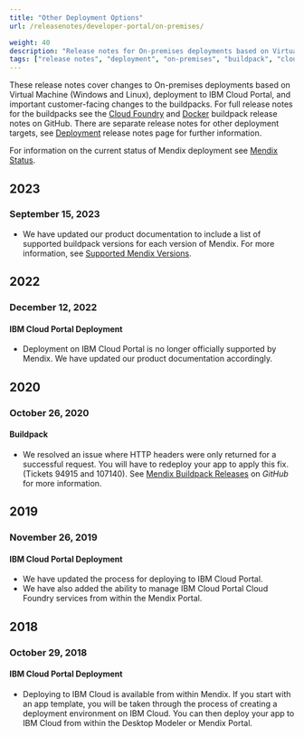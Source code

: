 ```yaml
---
title: "Other Deployment Options"
url: /releasenotes/developer-portal/on-premises/

weight: 40
description: "Release notes for On-premises deployments based on Virtual Machine (Windows and Linux) and Buildpacks (Cloud Foundry and Docker)"
tags: ["release notes", "deployment", "on-premises", "buildpack", "cloud foundry", "docker", "IBM Cloud Portal"]
---
```


These release notes cover changes to On-premises deployments based on Virtual Machine (Windows and Linux), deployment to IBM Cloud Portal, and important customer-facing changes to the buildpacks. For full release notes for the buildpacks see the [Cloud Foundry](https://github.com/mendix/cf-mendix-buildpack/releases) and [Docker](https://github.com/mendix/docker-mendix-buildpack/releases) buildpack release notes on GitHub. There are separate release notes for other deployment targets, see [Deployment](/releasenotes/developer-portal/deployment/) release notes page for further information.

For information on the current status of Mendix deployment see [Mendix Status](https://status.mendix.com/).

## 2023

### September 15, 2023

* We have updated our product documentation to include a list of supported buildpack versions for each version of Mendix. For more information, see [Supported Mendix Versions](https://github.com/mendix/cf-mendix-buildpack#supported-mendix-versions).

## 2022

### December 12, 2022

#### IBM Cloud Portal Deployment

* Deployment on IBM Cloud Portal is no longer officially supported by Mendix. We have updated our product documentation accordingly.

## 2020

### October 26, 2020

#### Buildpack

* We resolved an issue where HTTP headers were only returned for a successful request. You will have to redeploy your app to apply this fix. (Tickets 94915 and 107140). See [Mendix Buildpack Releases](https://github.com/mendix/cf-mendix-buildpack/releases) on *GitHub* for more information.

## 2019

### November 26, 2019

#### IBM Cloud Portal Deployment

* We have updated the process for deploying to IBM Cloud Portal.
* We have also added the ability to manage IBM Cloud Portal Cloud Foundry  services from within the Mendix Portal.

## 2018

### October 29, 2018

#### IBM Cloud Portal Deployment

* Deploying to IBM Cloud is available from within Mendix. If you start with an app template, you will be taken through the process of creating a deployment environment on IBM Cloud. You can then deploy your app to IBM Cloud from within the Desktop Modeler or Mendix Portal.
